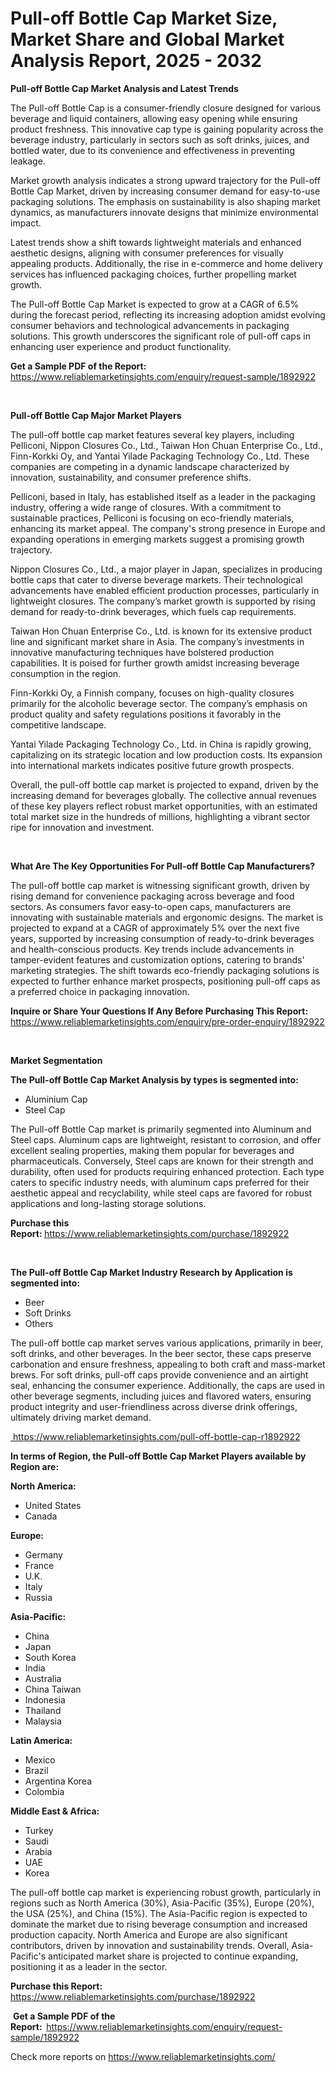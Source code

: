 <p><h1>Pull-off Bottle Cap Market Size, Market Share and Global Market Analysis Report, 2025 - 2032</h1></p><p><strong>Pull-off Bottle Cap Market Analysis and Latest Trends</strong></p>
<p><p>The Pull-off Bottle Cap is a consumer-friendly closure designed for various beverage and liquid containers, allowing easy opening while ensuring product freshness. This innovative cap type is gaining popularity across the beverage industry, particularly in sectors such as soft drinks, juices, and bottled water, due to its convenience and effectiveness in preventing leakage. </p><p>Market growth analysis indicates a strong upward trajectory for the Pull-off Bottle Cap Market, driven by increasing consumer demand for easy-to-use packaging solutions. The emphasis on sustainability is also shaping market dynamics, as manufacturers innovate designs that minimize environmental impact. </p><p>Latest trends show a shift towards lightweight materials and enhanced aesthetic designs, aligning with consumer preferences for visually appealing products. Additionally, the rise in e-commerce and home delivery services has influenced packaging choices, further propelling market growth. </p><p>The Pull-off Bottle Cap Market is expected to grow at a CAGR of 6.5% during the forecast period, reflecting its increasing adoption amidst evolving consumer behaviors and technological advancements in packaging solutions. This growth underscores the significant role of pull-off caps in enhancing user experience and product functionality.</p></p>
<p><strong>Get a Sample PDF of the Report:&nbsp;</strong> <a href="https://www.reliablemarketinsights.com/enquiry/request-sample/1892922?utm_campaign=3523&utm_medium=2&utm_source=Github&utm_content=ia&utm_term=28032025&utm_id=pull-off-bottle-cap">https://www.reliablemarketinsights.com/enquiry/request-sample/1892922</a></p>
<p>&nbsp;</p>
<p><strong>Pull-off Bottle Cap Major Market Players</strong></p>
<p><p>The pull-off bottle cap market features several key players, including Pelliconi, Nippon Closures Co., Ltd., Taiwan Hon Chuan Enterprise Co., Ltd., Finn-Korkki Oy, and Yantai Yilade Packaging Technology Co., Ltd. These companies are competing in a dynamic landscape characterized by innovation, sustainability, and consumer preference shifts.</p><p>Pelliconi, based in Italy, has established itself as a leader in the packaging industry, offering a wide range of closures. With a commitment to sustainable practices, Pelliconi is focusing on eco-friendly materials, enhancing its market appeal. The company's strong presence in Europe and expanding operations in emerging markets suggest a promising growth trajectory.</p><p>Nippon Closures Co., Ltd., a major player in Japan, specializes in producing bottle caps that cater to diverse beverage markets. Their technological advancements have enabled efficient production processes, particularly in lightweight closures. The company’s market growth is supported by rising demand for ready-to-drink beverages, which fuels cap requirements.</p><p>Taiwan Hon Chuan Enterprise Co., Ltd. is known for its extensive product line and significant market share in Asia. The company’s investments in innovative manufacturing techniques have bolstered production capabilities. It is poised for further growth amidst increasing beverage consumption in the region.</p><p>Finn-Korkki Oy, a Finnish company, focuses on high-quality closures primarily for the alcoholic beverage sector. The company’s emphasis on product quality and safety regulations positions it favorably in the competitive landscape.</p><p>Yantai Yilade Packaging Technology Co., Ltd. in China is rapidly growing, capitalizing on its strategic location and low production costs. Its expansion into international markets indicates positive future growth prospects.</p><p>Overall, the pull-off bottle cap market is projected to expand, driven by the increasing demand for beverages globally. The collective annual revenues of these key players reflect robust market opportunities, with an estimated total market size in the hundreds of millions, highlighting a vibrant sector ripe for innovation and investment.</p></p>
<p>&nbsp;</p>
<p><strong>What Are The Key Opportunities For Pull-off Bottle Cap Manufacturers?</strong></p>
<p><p>The pull-off bottle cap market is witnessing significant growth, driven by rising demand for convenience packaging across beverage and food sectors. As consumers favor easy-to-open caps, manufacturers are innovating with sustainable materials and ergonomic designs. The market is projected to expand at a CAGR of approximately 5% over the next five years, supported by increasing consumption of ready-to-drink beverages and health-conscious products. Key trends include advancements in tamper-evident features and customization options, catering to brands' marketing strategies. The shift towards eco-friendly packaging solutions is expected to further enhance market prospects, positioning pull-off caps as a preferred choice in packaging innovation.</p></p>
<p><strong>Inquire or Share Your Questions If Any Before Purchasing This Report:</strong> <a href="https://www.reliablemarketinsights.com/enquiry/pre-order-enquiry/1892922?utm_campaign=3523&utm_medium=2&utm_source=Github&utm_content=ia&utm_term=28032025&utm_id=pull-off-bottle-cap">https://www.reliablemarketinsights.com/enquiry/pre-order-enquiry/1892922</a></p>
<p>&nbsp;</p>
<p><strong>Market Segmentation</strong></p>
<p><strong>The Pull-off Bottle Cap Market Analysis by types is segmented into:</strong></p>
<p><ul><li>Aluminium Cap</li><li>Steel Cap</li></ul></p>
<p><p>The Pull-off Bottle Cap market is primarily segmented into Aluminum and Steel caps. Aluminum caps are lightweight, resistant to corrosion, and offer excellent sealing properties, making them popular for beverages and pharmaceuticals. Conversely, Steel caps are known for their strength and durability, often used for products requiring enhanced protection. Each type caters to specific industry needs, with aluminum caps preferred for their aesthetic appeal and recyclability, while steel caps are favored for robust applications and long-lasting storage solutions.</p></p>
<p><strong>Purchase this Report:&nbsp;</strong><a href="https://www.reliablemarketinsights.com/purchase/1892922?utm_campaign=3523&utm_medium=2&utm_source=Github&utm_content=ia&utm_term=28032025&utm_id=pull-off-bottle-cap">https://www.reliablemarketinsights.com/purchase/1892922</a></p>
<p>&nbsp;</p>
<p><strong>The Pull-off Bottle Cap Market Industry Research by Application is segmented into:</strong></p>
<p><ul><li>Beer</li><li>Soft Drinks</li><li>Others</li></ul></p>
<p><p>The pull-off bottle cap market serves various applications, primarily in beer, soft drinks, and other beverages. In the beer sector, these caps preserve carbonation and ensure freshness, appealing to both craft and mass-market brews. For soft drinks, pull-off caps provide convenience and an airtight seal, enhancing the consumer experience. Additionally, the caps are used in other beverage segments, including juices and flavored waters, ensuring product integrity and user-friendliness across diverse drink offerings, ultimately driving market demand.</p></p>
<p><a href="https://www.reliablemarketinsights.com/pull-off-bottle-cap-r1892922?utm_campaign=3523&utm_medium=2&utm_source=Github&utm_content=ia&utm_term=28032025&utm_id=pull-off-bottle-cap">&nbsp;https://www.reliablemarketinsights.com/pull-off-bottle-cap-r1892922</a></p>
<p><strong>In terms of Region, the Pull-off Bottle Cap Market Players available by Region are:</strong></p>
<p>
    <p> <strong> North America: </strong>
        <ul>
            <li>United States</li>
            <li>Canada</li>
        </ul>
        </p> 
    <p> <strong> Europe: </strong>
        <ul>
            <li>Germany</li>
            <li>France</li>
            <li>U.K.</li>
            <li>Italy</li>
            <li>Russia</li>
        </ul>
        </p> 
    <p> <strong> Asia-Pacific: </strong>
        <ul>
            <li>China</li>
            <li>Japan</li>
            <li>South Korea</li>
            <li>India</li>
            <li>Australia</li>
            <li>China Taiwan</li>
            <li>Indonesia</li>
            <li>Thailand</li>
            <li>Malaysia</li>
        </ul>
        </p> 
    <p> <strong> Latin America: </strong>
        <ul>
            <li>Mexico</li>
            <li>Brazil</li>
            <li>Argentina Korea</li>
            <li>Colombia</li>
        </ul>
        </p> 
    <p> <strong> Middle East & Africa: </strong>
        <ul>
            <li>Turkey</li>
            <li>Saudi</li>
            <li>Arabia</li>
            <li>UAE</li>
            <li>Korea</li>
        </ul>
    </p>
    </p>
<p><p>The pull-off bottle cap market is experiencing robust growth, particularly in regions such as North America (30%), Asia-Pacific (35%), Europe (20%), the USA (25%), and China (15%). The Asia-Pacific region is expected to dominate the market due to rising beverage consumption and increased production capacity. North America and Europe are also significant contributors, driven by innovation and sustainability trends. Overall, Asia-Pacific's anticipated market share is projected to continue expanding, positioning it as a leader in the sector.</p></p>
<p><strong>Purchase this Report: </strong><a href="https://www.reliablemarketinsights.com/purchase/1892922?utm_campaign=3523&utm_medium=2&utm_source=Github&utm_content=ia&utm_term=28032025&utm_id=pull-off-bottle-cap">https://www.reliablemarketinsights.com/purchase/1892922</a></p>
<p>&nbsp;<strong>Get a Sample PDF of the Report:&nbsp;&nbsp;</strong><a href="https://www.reliablemarketinsights.com/enquiry/request-sample/1892922?utm_campaign=3523&utm_medium=2&utm_source=Github&utm_content=ia&utm_term=28032025&utm_id=pull-off-bottle-cap">https://www.reliablemarketinsights.com/enquiry/request-sample/1892922</a></p>
<p><strong></strong></p>
<p>Check more reports on <a href="https://www.reliablemarketinsights.com/?utm_campaign=3523&utm_medium=2&utm_source=Github&utm_content=ia&utm_term=28032025&utm_id=pull-off-bottle-cap">https://www.reliablemarketinsights.com/</a></p>